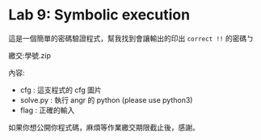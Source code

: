 # Lab 9: Symbolic execution

這是一個簡單的密碼驗證程式，幫我找到會讓輸出的印出 `correct !!` 的密碼ㄅ

繳交:學號.zip

內容:
- cfg : 這支程式的 cfg 圖片
- solve.py : 執行 angr 的 python (please use python3)
- flag : 正確的輸入

如果你想公開你程式碼，麻煩等作業繳交期限截止後，感謝。
